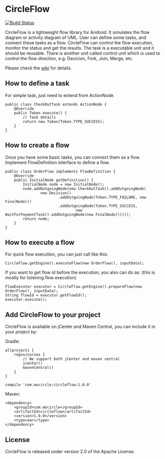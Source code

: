# CircleFlow

[![Build Status](https://travis-ci.org/mocircle/circleflow-android.svg?branch=master)](https://travis-ci.org/mocircle/circleflow-android)

CircleFlow is a lightweight flow library for Android. It simulates the flow diagram or activity diagram of UML. User can define some tasks, and connect these tasks as a flow. CircleFlow can control the flow execution, monitor the status and get the results. The task is a executable unit and it should be reusable. There is another unit called control unit which is used to control the flow direction, e.g. Decicion, Fork, Join, Merge, etc.

Please check the [wiki](https://github.com/mocircle/circleflow-android/wiki) for details.

## How to define a task
For simple task, just need to extend from ActionNode.
```
public class CheckOutTask extends ActionNode {
    @Override
    public Token execute() {
        // Task details
        return new Token(Token.TYPE_SUCCESS);
    }
}
```

## How to create a flow
Once you have some basic tasks, you can connect them as a flow. Implement FlowDefinition interface to define a flow.
```
public class OrderFlow implements FlowDefinition {
    @Override
    public InitialNode getDefinition() {
        InitialNode node = new InitialNode();
        node.addOutgoingNode(new CheckOutTask().addOutgoingNode(
                new Decision()
                        .addOutgoingNode(Token.TYPE_FAILURE, new FinalNode())
                        .addOutgoingNode(Token.TYPE_SUCCESS,
                                new WaitForPaymentTask().addOutgoingNode(new FinalNode()))));
        return node;
    }
}
```

## How to execute a flow
For quick flow execution, you can just call like this:
```
CircleFlow.getEngine().executeFlow(new OrderFlow(), inputData);
```
If you want to get flow id before the execution, you also can do as: (this is mostly for listening flow execution)
```
FlowExecutor executor = CircleFlow.getEngine().prepareFlow(new OrderFlow(), inputData);
String flowId = executor.getFlowId();
executor.execute();
```

## Add CircleFlow to your project

CircleFlow is available on jCenter and Maven Central, you can include it in your project by:

Gradle:
```
allprojects {
    repositories {
        // We support both jCenter and maven central
        jcenter()
        mavenCentral()
    }
}
```
```
compile 'com.mocircle:circleflow:1.0.0'
```

Maven:
```
<dependency>
    <groupId>com.mocircle</groupId>
    <artifactId>circleflow</artifactId>
    <version>1.0.0</version>
    <type>aar</type>
</dependency>
```

## License

CircleFlow is released under version 2.0 of the Apache License.
